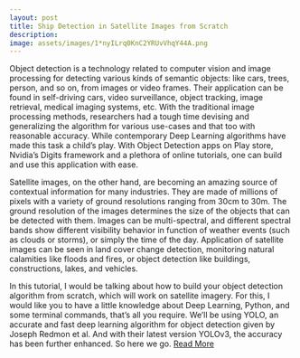 ```yaml
---
layout: post
title: Ship Detection in Satellite Images from Scratch
description: 
image: assets/images/1*nyILrq0KnC2YRUvVhqY44A.png
---
```


Object detection is a technology related to computer vision and image processing for detecting various kinds of semantic objects: like cars, trees, person, and so on, from images or video frames. Their application can be found in self-driving cars, video surveillance, object tracking, image retrieval, medical imaging systems, etc. With the traditional image processing methods, researchers had a tough time devising and generalizing the algorithm for various use-cases and that too with reasonable accuracy. While contemporary Deep Learning algorithms have made this task a child’s play. With Object Detection apps on Play store, Nvidia’s Digits framework and a plethora of online tutorials, one can build and use this application with ease.

Satellite images, on the other hand, are becoming an amazing source of contextual information for many industries. They are made of millions of pixels with a variety of ground resolutions ranging from 30cm to 30m. The ground resolution of the images determines the size of the objects that can be detected with them. Images can be multi-spectral, and different spectral bands show different visibility behavior in function of weather events (such as clouds or storms), or simply the time of the day. Application of satellite images can be seen in land cover change detection, monitoring natural calamities like floods and fires, or object detection like buildings, constructions, lakes, and vehicles.

In this tutorial, I would be talking about how to build your object detection algorithm from scratch, which will work on satellite imagery. For this, I would like you to have a little knowledge about Deep Learning, Python, and some terminal commands, that’s all you require. We’ll be using YOLO, an accurate and fast deep learning algorithm for object detection given by Joseph Redmon et al. And with their latest version YOLOv3, the accuracy has been further enhanced. So here we go.
[Read More](https://medium.com/intel-software-innovators/ship-detection-in-satellite-images-from-scratch-849ccfcc3072)
